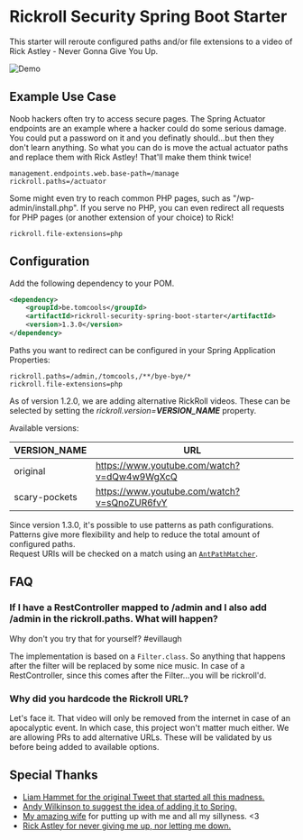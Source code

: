 # Rickroll Security Spring Boot Starter

This starter will reroute configured paths and/or file extensions to a video of Rick Astley - Never Gonna Give You Up.

![Demo](https://github.com/TomCools/rickroll-security-spring-boot-starter/blob/main/docs/rickroll-demo.gif)

## Example Use Case

Noob hackers often try to access secure pages. The Spring Actuator endpoints are an example where a hacker could do some serious damage. You could put a password on it and you definatly should...but then they don't learn anything. So what you can do is move the actual actuator paths and replace them with Rick Astley! That'll make them think twice!

```
management.endpoints.web.base-path=/manage
rickroll.paths=/actuator
```

Some might even try to reach common PHP pages, such as "/wp-admin/install.php". If you serve no PHP, you can even redirect all requests for PHP pages (or another extension of your choice) to Rick!

```
rickroll.file-extensions=php
```

## Configuration

Add the following dependency to your POM.

```xml
<dependency>
    <groupId>be.tomcools</groupId>
    <artifactId>rickroll-security-spring-boot-starter</artifactId>
    <version>1.3.0</version>
</dependency>
```

Paths you want to redirect can be configured in your Spring Application Properties:

```
rickroll.paths=/admin,/tomcools,/**/bye-bye/*
rickroll.file-extensions=php
```

As of version 1.2.0, we are adding alternative RickRoll videos.
These can be selected by setting the *rickroll.version=**VERSION_NAME*** property.

Available versions:

| VERSION_NAME  | URL                                          |
|---------------|----------------------------------------------|
| original      | https://www.youtube.com/watch?v=dQw4w9WgXcQ  |
| scary-pockets | https://www.youtube.com/watch?v=sQnoZUR6fvY |

Since version 1.3.0, it's possible to use patterns as path configurations. Patterns give more flexibility and help to reduce the total amount of configured paths.  
Request URIs will be checked on a match using an [`AntPathMatcher`](https://docs.spring.io/spring-framework/docs/current/javadoc-api/org/springframework/util/AntPathMatcher.html).

## FAQ

### If I have a RestController mapped to /admin and I also add /admin in the rickroll.paths. What will happen?

Why don't you try that for yourself? #evillaugh

The implementation is based on a `Filter.class`. So anything that happens after the filter will be replaced by some nice music.
In case of a RestController, since this comes after the Filter...you will be rickroll'd.

### Why did you hardcode the Rickroll URL?
Let's face it. That video will only be removed from the internet in case of an apocalyptic event. In which case, this project won't matter much either.
We are allowing PRs to add alternative URLs. These will be validated by us before being added to available options.


## Special Thanks
- [Liam Hammet for the original Tweet that started all this madness.](https://twitter.com/LiamHammett/status/1260984553570570240)
- [Andy Wilkinson to suggest the idea of adding it to Spring.](https://twitter.com/ankinson/status/1261724332553900034)
- [My amazing wife](https://twitter.com/HenderickxSilke) for putting up with me and all my sillyness. <3
- [Rick Astley for never giving me up, nor letting me down.](https://www.youtube.com/watch?v=dQw4w9WgXcQ)
